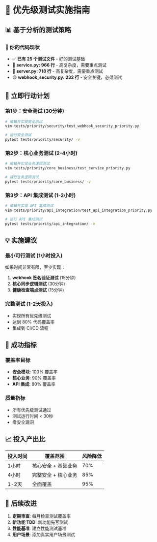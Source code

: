 # 🧪 优先级测试实施指南

## 📊 基于分析的测试策略

### 🎯 你的代码现状
- ✅ **已有 25 个测试文件** - 好的测试基础
- 🔴 **service.py: 966 行** - 高复杂度，需要重点测试
- 🔴 **server.py: 718 行** - 高复杂度，需要重点测试
- 🟡 **webhook_security.py: 232 行** - 安全关键，必须测试

## 🚀 立即行动计划

### 第1步：安全测试 (30分钟)
```bash
# 编辑并实现安全测试
vim tests/priority/security/test_webhook_security_priority.py

# 运行安全测试
pytest tests/priority/security/ -v
```

### 第2步：核心业务测试 (2-4小时)
```bash
# 编辑并实现业务逻辑测试
vim tests/priority/core_business/test_service_priority.py

# 运行业务逻辑测试
pytest tests/priority/core_business/ -v
```

### 第3步：API 集成测试 (1-2小时)
```bash
# 编辑并实现 API 集成测试
vim tests/priority/api_integration/test_api_integration_priority.py

# 运行 API 集成测试
pytest tests/priority/api_integration/ -v
```

## 💡 实施建议

### 最小可行测试 (1小时投入)
如果时间非常有限，至少实现：
1. **webhook 签名验证测试** (15分钟)
2. **核心同步逻辑测试** (30分钟)
3. **健康检查端点测试** (15分钟)

### 完整测试 (1-2天投入)
- 实现所有优先级测试
- 达到 80% 代码覆盖率
- 集成到 CI/CD 流程

## 🎯 成功指标

### 覆盖率目标
- **安全模块**: 100% 覆盖率
- **核心业务**: 90% 覆盖率
- **API 集成**: 80% 覆盖率

### 质量指标
- 所有优先级测试通过
- 测试运行时间 < 30秒
- 零安全漏洞

## 📈 投入产出比

| 投入时间 | 覆盖范围 | 风险降低 |
|----------|----------|----------|
| 1小时 | 核心安全 + 基础业务 | 70% |
| 4小时 | 完整安全 + 核心业务 | 85% |
| 1-2天 | 全面覆盖 | 95% |

## 🔄 后续改进

1. **定期审查**: 每月检查测试覆盖率
2. **新功能 TDD**: 新功能先写测试
3. **性能基准**: 建立性能测试基准
4. **用户场景**: 添加真实用户场景测试

